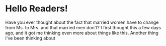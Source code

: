 # Hello Readers!

  Have you ever thought about the fact that married women have to change from Ms. to Mrs. and that married men don't? I first thought this a few days ago, and it got me thinking even more about things like this.
  Another thing I've been thinking about 

